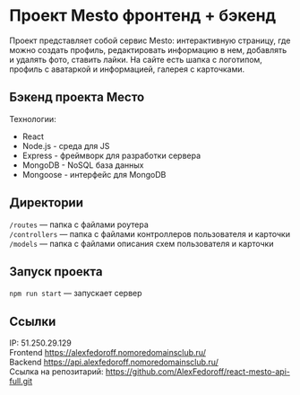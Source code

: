 # Проект Mesto фронтенд + бэкенд

Проект представляет собой сервис Mesto: интерактивную страницу, где можно создать профиль, редактировать информацию в нем, добавлять и удалять фото, ставить лайки. 
На сайте есть шапка с логотипом, профиль с аватаркой и информацией, галерея с карточками.

## Бэкенд проекта Место

Технологии:

- React
- Node.js - среда для JS
- Express - фреймворк для разработки сервера
- MongoDB - NoSQL база данных
- Mongoose - интерфейс для MongoDB

## Директории

`/routes` — папка с файлами роутера  
`/controllers` — папка с файлами контроллеров пользователя и карточки  
`/models` — папка с файлами описания схем пользователя и карточки

## Запуск проекта

`npm run start` — запускает сервер  

## Ссылки

IP: 51.250.29.129 <br>
Frontend  https://alexfedoroff.nomoredomainsclub.ru/ <br>
Backend  https://api.alexfedoroff.nomoredomainsclub.ru/ <br>
Ссылка на репозитарий: https://github.com/AlexFedoroff/react-mesto-api-full.git
